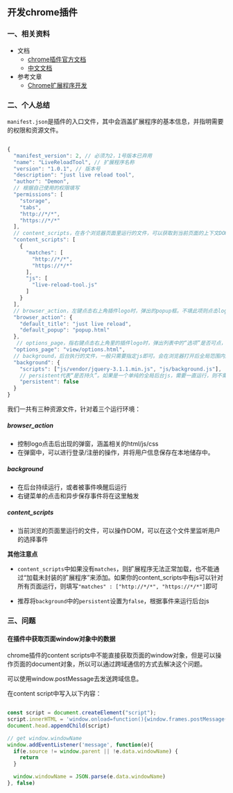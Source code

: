 ## 开发chrome插件

### 一、相关资料

* 文档
	* [chrome插件官方文档](https://developer.chrome.com/extensions)
	* [中文文档](https://crxdoc-zh.appspot.com/extensions/getstarted)
* 参考文章
	* [Chrome扩展程序开发](https://segmentfault.com/a/1190000007182038)

### 二、个人总结

`manifest.json`是插件的入口文件，其中会涵盖扩展程序的基本信息，并指明需要的权限和资源文件。

``` javascript

{
  "manifest_version": 2, // 必须为2，1号版本已弃用
  "name": "LiveReloadTool", // 扩展程序名称
  "version": "1.0.1", // 版本号
  "description": "just live reload tool", 
  "author": "Demon",
  // 根据自己使用的权限填写
  "permissions": [
    "storage",
    "tabs",
    "http://*/*",
    "https://*/*"
  ],
  // content_scripts，在各个浏览器页面里运行的文件，可以获取到当前页面的上下文DOM
  "content_scripts": [
    {
      "matches": [
        "http://*/*",
        "https://*/*"
      ],
      "js": [
        "live-reload-tool.js"
      ]
    }
  ],
  // browser_action，左键点击右上角插件logo时，弹出的popup框。不填此项则点击logo不会有用
  "browser_action": {
    "default_title": "just live reload",
    "default_popup": "popup.html"
  },
   // options_page，指右键点击右上角里的插件logo时，弹出列表中的“选项”是否可点，以及在可以点击时，左键点击后打开的页面
  "options_page": "view/options.html",
  // background，后台执行的文件，一般只需要指定js即可。会在浏览器打开后全局范围内后台运行
  "background": {
    "scripts": ["js/vendor/jquery-3.1.1.min.js", "js/background.js"],
    // persistent代表“是否持久”。如果是一个单纯的全局后台js，需要一直运行，则不需配置persistent（或者为true）。当配置为false时转变为事件js，依旧存在于后台，在需要时加载，空闲时卸载
    "persistent": false
  }
}

```

我们一共有三种资源文件，针对着三个运行环境：

##### browser_action
* 控制logo点击后出现的弹窗，涵盖相关的html/js/css
* 在弹窗中，可以进行登录/注册的操作，并将用户信息保存在本地储存中。

##### background
* 在后台持续运行，或者被事件唤醒后运行
* 右键菜单的点击和异步保存事件将在这里触发

##### content_scripts
* 当前浏览的页面里运行的文件，可以操作DOM，可以在这个文件里监听用户的选择事件

**其他注意点**

* `content_scripts`中如果没有`matches`，则扩展程序无法正常加载，也不能通过“加载未封装的扩展程序”来添加。如果你的content_scripts中有js可以针对所有页面运行，则填写`"matches" : ["http://*/*", "https://*/*"]`即可

* 推荐将`background`中的`persistent`设置为`false`，根据事件来运行后台js

### 三、问题
#### 在插件中获取页面window对象中的数据

chrome插件的content scripts中不能直接获取页面的window对象，但是可以操作页面的document对象，所以可以通过跨域通信的方式去解决这个问题。

可以使用window.postMessage去发送跨域信息。

在content script中写入以下内容：

``` javascript

const script = document.createElement("script");
script.innerHTML = 'window.onload=function(){window.frames.postMessage({windowName: JSON.stringify(window.name)})};'
document.head.appendChild(script)

// get window.windowName
window.addEventListener('message', function(e){
  if(e.source != window.parent || !e.data.windowName) {
    return
  }

  window.windowName = JSON.parse(e.data.windowName)
}, false)
```
